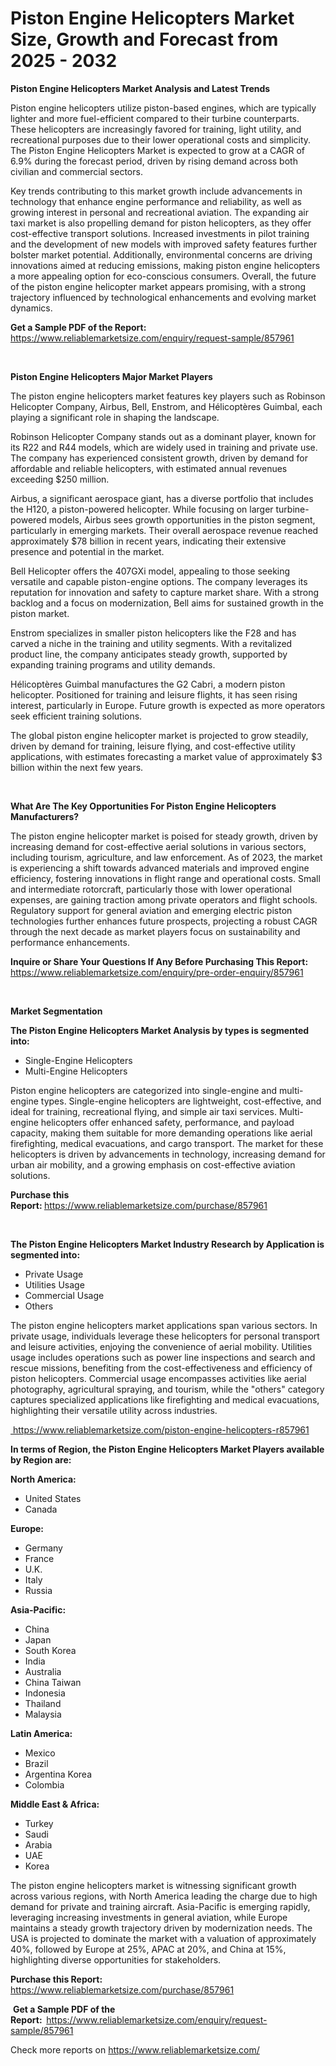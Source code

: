 <p><h1>Piston Engine Helicopters Market Size, Growth and Forecast from 2025 - 2032</h1></p><p><strong>Piston Engine Helicopters Market Analysis and Latest Trends</strong></p>
<p><p>Piston engine helicopters utilize piston-based engines, which are typically lighter and more fuel-efficient compared to their turbine counterparts. These helicopters are increasingly favored for training, light utility, and recreational purposes due to their lower operational costs and simplicity. The Piston Engine Helicopters Market is expected to grow at a CAGR of 6.9% during the forecast period, driven by rising demand across both civilian and commercial sectors.</p><p>Key trends contributing to this market growth include advancements in technology that enhance engine performance and reliability, as well as growing interest in personal and recreational aviation. The expanding air taxi market is also propelling demand for piston helicopters, as they offer cost-effective transport solutions. Increased investments in pilot training and the development of new models with improved safety features further bolster market potential. Additionally, environmental concerns are driving innovations aimed at reducing emissions, making piston engine helicopters a more appealing option for eco-conscious consumers. Overall, the future of the piston engine helicopter market appears promising, with a strong trajectory influenced by technological enhancements and evolving market dynamics.</p></p>
<p><strong>Get a Sample PDF of the Report:&nbsp;</strong> <a href="https://www.reliablemarketsize.com/enquiry/request-sample/857961?utm_campaign=3348&utm_medium=2&utm_source=Github&utm_content=ia&utm_term=30032025&utm_id=piston-engine-helicopters">https://www.reliablemarketsize.com/enquiry/request-sample/857961</a></p>
<p>&nbsp;</p>
<p><strong>Piston Engine Helicopters Major Market Players</strong></p>
<p><p>The piston engine helicopters market features key players such as Robinson Helicopter Company, Airbus, Bell, Enstrom, and Hélicoptères Guimbal, each playing a significant role in shaping the landscape. </p><p>Robinson Helicopter Company stands out as a dominant player, known for its R22 and R44 models, which are widely used in training and private use. The company has experienced consistent growth, driven by demand for affordable and reliable helicopters, with estimated annual revenues exceeding $250 million.</p><p>Airbus, a significant aerospace giant, has a diverse portfolio that includes the H120, a piston-powered helicopter. While focusing on larger turbine-powered models, Airbus sees growth opportunities in the piston segment, particularly in emerging markets. Their overall aerospace revenue reached approximately $78 billion in recent years, indicating their extensive presence and potential in the market.</p><p>Bell Helicopter offers the 407GXi model, appealing to those seeking versatile and capable piston-engine options. The company leverages its reputation for innovation and safety to capture market share. With a strong backlog and a focus on modernization, Bell aims for sustained growth in the piston market.</p><p>Enstrom specializes in smaller piston helicopters like the F28 and has carved a niche in the training and utility segments. With a revitalized product line, the company anticipates steady growth, supported by expanding training programs and utility demands.</p><p>Hélicoptères Guimbal manufactures the G2 Cabri, a modern piston helicopter. Positioned for training and leisure flights, it has seen rising interest, particularly in Europe. Future growth is expected as more operators seek efficient training solutions.</p><p>The global piston engine helicopter market is projected to grow steadily, driven by demand for training, leisure flying, and cost-effective utility applications, with estimates forecasting a market value of approximately $3 billion within the next few years.</p></p>
<p>&nbsp;</p>
<p><strong>What Are The Key Opportunities For Piston Engine Helicopters Manufacturers?</strong></p>
<p><p>The piston engine helicopter market is poised for steady growth, driven by increasing demand for cost-effective aerial solutions in various sectors, including tourism, agriculture, and law enforcement. As of 2023, the market is experiencing a shift towards advanced materials and improved engine efficiency, fostering innovations in flight range and operational costs. Small and intermediate rotorcraft, particularly those with lower operational expenses, are gaining traction among private operators and flight schools. Regulatory support for general aviation and emerging electric piston technologies further enhances future prospects, projecting a robust CAGR through the next decade as market players focus on sustainability and performance enhancements.</p></p>
<p><strong>Inquire or Share Your Questions If Any Before Purchasing This Report:</strong> <a href="https://www.reliablemarketsize.com/enquiry/pre-order-enquiry/857961?utm_campaign=3348&utm_medium=2&utm_source=Github&utm_content=ia&utm_term=30032025&utm_id=piston-engine-helicopters">https://www.reliablemarketsize.com/enquiry/pre-order-enquiry/857961</a></p>
<p>&nbsp;</p>
<p><strong>Market Segmentation</strong></p>
<p><strong>The Piston Engine Helicopters Market Analysis by types is segmented into:</strong></p>
<p><ul><li>Single-Engine Helicopters</li><li>Multi-Engine Helicopters</li></ul></p>
<p><p>Piston engine helicopters are categorized into single-engine and multi-engine types. Single-engine helicopters are lightweight, cost-effective, and ideal for training, recreational flying, and simple air taxi services. Multi-engine helicopters offer enhanced safety, performance, and payload capacity, making them suitable for more demanding operations like aerial firefighting, medical evacuations, and cargo transport. The market for these helicopters is driven by advancements in technology, increasing demand for urban air mobility, and a growing emphasis on cost-effective aviation solutions.</p></p>
<p><strong>Purchase this Report:&nbsp;</strong><a href="https://www.reliablemarketsize.com/purchase/857961?utm_campaign=3348&utm_medium=2&utm_source=Github&utm_content=ia&utm_term=30032025&utm_id=piston-engine-helicopters">https://www.reliablemarketsize.com/purchase/857961</a></p>
<p>&nbsp;</p>
<p><strong>The Piston Engine Helicopters Market Industry Research by Application is segmented into:</strong></p>
<p><ul><li>Private Usage</li><li>Utilities Usage</li><li>Commercial Usage</li><li>Others</li></ul></p>
<p><p>The piston engine helicopters market applications span various sectors. In private usage, individuals leverage these helicopters for personal transport and leisure activities, enjoying the convenience of aerial mobility. Utilities usage includes operations such as power line inspections and search and rescue missions, benefiting from the cost-effectiveness and efficiency of piston helicopters. Commercial usage encompasses activities like aerial photography, agricultural spraying, and tourism, while the "others" category captures specialized applications like firefighting and medical evacuations, highlighting their versatile utility across industries.</p></p>
<p><a href="https://www.reliablemarketsize.com/piston-engine-helicopters-r857961?utm_campaign=3348&utm_medium=2&utm_source=Github&utm_content=ia&utm_term=30032025&utm_id=piston-engine-helicopters">&nbsp;https://www.reliablemarketsize.com/piston-engine-helicopters-r857961</a></p>
<p><strong>In terms of Region, the Piston Engine Helicopters Market Players available by Region are:</strong></p>
<p>
    <p> <strong> North America: </strong>
        <ul>
            <li>United States</li>
            <li>Canada</li>
        </ul>
        </p> 
    <p> <strong> Europe: </strong>
        <ul>
            <li>Germany</li>
            <li>France</li>
            <li>U.K.</li>
            <li>Italy</li>
            <li>Russia</li>
        </ul>
        </p> 
    <p> <strong> Asia-Pacific: </strong>
        <ul>
            <li>China</li>
            <li>Japan</li>
            <li>South Korea</li>
            <li>India</li>
            <li>Australia</li>
            <li>China Taiwan</li>
            <li>Indonesia</li>
            <li>Thailand</li>
            <li>Malaysia</li>
        </ul>
        </p> 
    <p> <strong> Latin America: </strong>
        <ul>
            <li>Mexico</li>
            <li>Brazil</li>
            <li>Argentina Korea</li>
            <li>Colombia</li>
        </ul>
        </p> 
    <p> <strong> Middle East & Africa: </strong>
        <ul>
            <li>Turkey</li>
            <li>Saudi</li>
            <li>Arabia</li>
            <li>UAE</li>
            <li>Korea</li>
        </ul>
    </p>
    </p>
<p><p>The piston engine helicopters market is witnessing significant growth across various regions, with North America leading the charge due to high demand for private and training aircraft. Asia-Pacific is emerging rapidly, leveraging increasing investments in general aviation, while Europe maintains a steady growth trajectory driven by modernization needs. The USA is projected to dominate the market with a valuation of approximately 40%, followed by Europe at 25%, APAC at 20%, and China at 15%, highlighting diverse opportunities for stakeholders.</p></p>
<p><strong>Purchase this Report: </strong><a href="https://www.reliablemarketsize.com/purchase/857961?utm_campaign=3348&utm_medium=2&utm_source=Github&utm_content=ia&utm_term=30032025&utm_id=piston-engine-helicopters">https://www.reliablemarketsize.com/purchase/857961</a></p>
<p>&nbsp;<strong>Get a Sample PDF of the Report:&nbsp;&nbsp;</strong><a href="https://www.reliablemarketsize.com/enquiry/request-sample/857961?utm_campaign=3348&utm_medium=2&utm_source=Github&utm_content=ia&utm_term=30032025&utm_id=piston-engine-helicopters">https://www.reliablemarketsize.com/enquiry/request-sample/857961</a></p>
<p><strong></strong></p>
<p>Check more reports on <a href="https://www.reliablemarketsize.com/?utm_campaign=3348&utm_medium=2&utm_source=Github&utm_content=ia&utm_term=30032025&utm_id=piston-engine-helicopters">https://www.reliablemarketsize.com/</a></p>